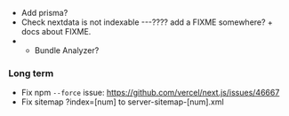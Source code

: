 - Add prisma?
- Check nextdata is not indexable ---???? add a FIXME somewhere? + docs about FIXME.
- - Bundle Analyzer?

### Long term

- Fix npm `--force` issue: https://github.com/vercel/next.js/issues/46667
- Fix sitemap ?index=[num] to server-sitemap-[num].xml
